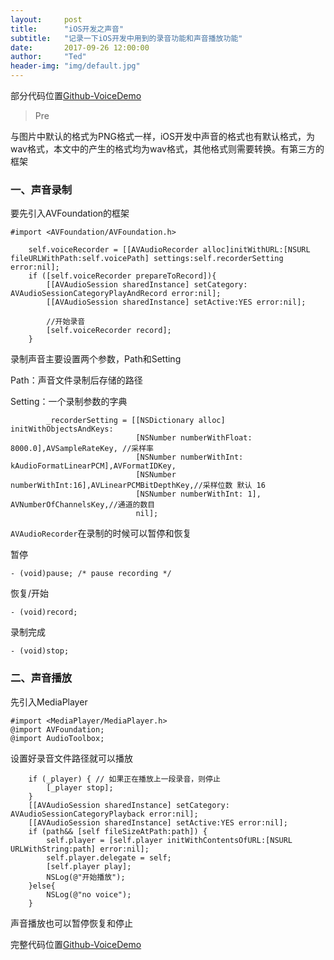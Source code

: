 ```yaml
---
layout:     post
title:      "iOS开发之声音"
subtitle:   "记录一下iOS开发中用到的录音功能和声音播放功能"
date:       2017-09-26 12:00:00
author:     "Ted"
header-img: "img/default.jpg"
---
```


部分代码位置[Github-VoiceDemo](https://github.com/helloted/voice)

> Pre

与图片中默认的格式为PNG格式一样，iOS开发中声音的格式也有默认格式，为wav格式，本文中的产生的格式均为wav格式，其他格式则需要转换。有第三方的框架

### 一、声音录制

要先引入AVFoundation的框架

```
#import <AVFoundation/AVFoundation.h>
```

```
    self.voiceRecorder = [[AVAudioRecorder alloc]initWithURL:[NSURL fileURLWithPath:self.voicePath] settings:self.recorderSetting error:nil];
    if ([self.voiceRecorder prepareToRecord]){
        [[AVAudioSession sharedInstance] setCategory: AVAudioSessionCategoryPlayAndRecord error:nil];
        [[AVAudioSession sharedInstance] setActive:YES error:nil];
        
        //开始录音
        [self.voiceRecorder record];
    }
```

录制声音主要设置两个参数，Path和Setting

Path：声音文件录制后存储的路径

Setting：一个录制参数的字典

```
        _recorderSetting = [[NSDictionary alloc] initWithObjectsAndKeys:
                            [NSNumber numberWithFloat: 8000.0],AVSampleRateKey, //采样率
                            [NSNumber numberWithInt: kAudioFormatLinearPCM],AVFormatIDKey,
                            [NSNumber numberWithInt:16],AVLinearPCMBitDepthKey,//采样位数 默认 16
                            [NSNumber numberWithInt: 1], AVNumberOfChannelsKey,//通道的数目
                            nil];
```

`AVAudioRecorder`在录制的时候可以暂停和恢复

暂停

```
- (void)pause; /* pause recording */
```

恢复/开始

```
- (void)record;
```

录制完成

```
- (void)stop;
```

### 二、声音播放

先引入MediaPlayer

```
#import <MediaPlayer/MediaPlayer.h>
@import AVFoundation;
@import AudioToolbox;
```

设置好录音文件路径就可以播放

```
    if (_player) { // 如果正在播放上一段录音，则停止
        [_player stop];
    }
    [[AVAudioSession sharedInstance] setCategory: AVAudioSessionCategoryPlayback error:nil];
    [[AVAudioSession sharedInstance] setActive:YES error:nil];
    if (path&& [self fileSizeAtPath:path]) {
        self.player = [self.player initWithContentsOfURL:[NSURL URLWithString:path] error:nil];
        self.player.delegate = self;
        [self.player play];
        NSLog(@"开始播放");
    }else{
        NSLog(@"no voice");
    }
```

声音播放也可以暂停恢复和停止

完整代码位置[Github-VoiceDemo](https://github.com/helloted/voice)